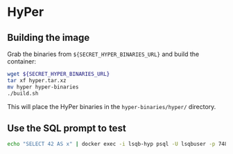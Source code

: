 # HyPer

## Building the image

Grab the binaries from `${SECRET_HYPER_BINARIES_URL}` and build the container:

```bash
wget ${SECRET_HYPER_BINARIES_URL}
tar xf hyper.tar.xz
mv hyper hyper-binaries
./build.sh
```

This will place the HyPer binaries in the `hyper-binaries/hyper/` directory.

## Use the SQL prompt to test

```bash
echo "SELECT 42 AS x" | docker exec -i lsqb-hyp psql -U lsqbuser -p 7484 -h localhost lsqb
```
